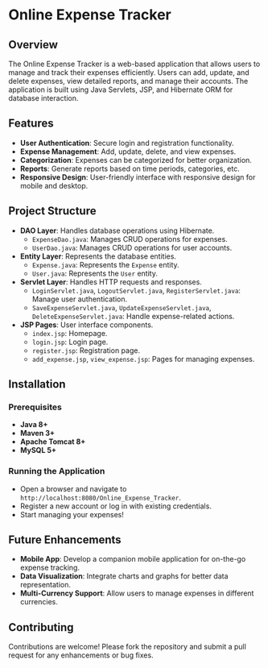 # Online Expense Tracker

## Overview
The Online Expense Tracker is a web-based application that allows users to manage and track their expenses efficiently. Users can add, update, and delete expenses, view detailed reports, and manage their accounts. The application is built using Java Servlets, JSP, and Hibernate ORM for database interaction.

## Features
- **User Authentication**: Secure login and registration functionality.
- **Expense Management**: Add, update, delete, and view expenses.
- **Categorization**: Expenses can be categorized for better organization.
- **Reports**: Generate reports based on time periods, categories, etc.
- **Responsive Design**: User-friendly interface with responsive design for mobile and desktop.

## Project Structure
- **DAO Layer**: Handles database operations using Hibernate.
  - `ExpenseDao.java`: Manages CRUD operations for expenses.
  - `UserDao.java`: Manages CRUD operations for user accounts.
- **Entity Layer**: Represents the database entities.
  - `Expense.java`: Represents the `Expense` entity.
  - `User.java`: Represents the `User` entity.
- **Servlet Layer**: Handles HTTP requests and responses.
  - `LoginServlet.java`, `LogoutServlet.java`, `RegisterServlet.java`: Manage user authentication.
  - `SaveExpenseServlet.java`, `UpdateExpenseServlet.java`, `DeleteExpenseServlet.java`: Handle expense-related actions.
- **JSP Pages**: User interface components.
  - `index.jsp`: Homepage.
  - `login.jsp`: Login page.
  - `register.jsp`: Registration page.
  - `add_expense.jsp`, `view_expense.jsp`: Pages for managing expenses.

## Installation

### Prerequisites
- **Java 8+**
- **Maven 3+**
- **Apache Tomcat 8+**
- **MySQL 5+**

### Running the Application
- Open a browser and navigate to `http://localhost:8080/Online_Expense_Tracker`.
- Register a new account or log in with existing credentials.
- Start managing your expenses!

## Future Enhancements
- **Mobile App**: Develop a companion mobile application for on-the-go expense tracking.
- **Data Visualization**: Integrate charts and graphs for better data representation.
- **Multi-Currency Support**: Allow users to manage expenses in different currencies.

## Contributing
Contributions are welcome! Please fork the repository and submit a pull request for any enhancements or bug fixes.
